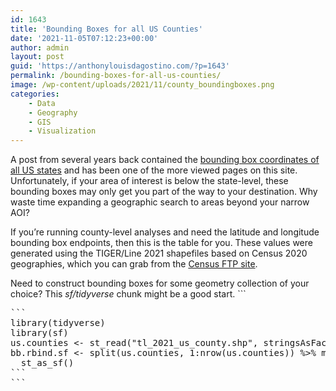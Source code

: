 ```yaml
---
id: 1643
title: 'Bounding Boxes for all US Counties'
date: '2021-11-05T07:12:23+00:00'
author: admin
layout: post
guid: 'https://anthonylouisdagostino.com/?p=1643'
permalink: /bounding-boxes-for-all-us-counties/
image: /wp-content/uploads/2021/11/county_boundingboxes.png
categories:
    - Data
    - Geography
    - GIS
    - Visualization
---
```


A post from several years back contained the [bounding box coordinates of all US states](https://anthonylouisdagostino.com/bounding-boxes-for-all-us-states/) and has been one of the more viewed pages on this site. Unfortunately, if your area of interest is below the state-level, these bounding boxes may only get you part of the way to your destination. Why waste time expanding a geographic search to areas beyond your narrow AOI?

If you’re running county-level analyses and need the latitude and longitude bounding box endpoints, then this is the table for you. These values were generated using the TIGER/Line 2021 shapefiles based on Census 2020 geographies, which you can grab from the [Census FTP site](https://www2.census.gov/geo/tiger/TIGER2021/).

Need to construct bounding boxes for some geometry collection of your choice? This *sf/tidyverse* chunk might be a good start. ```
<pre class="wp-block-code has-small-font-size">```
library(tidyverse)
library(sf)
us.counties <- st_read("tl_2021_us_county.shp", stringsAsFactors = FALSE)
bb.rbind.sf <- split(us.counties, 1:nrow(us.counties)) %>% map( ~ st_bbox(.x) %>% st_as_sfc() %>% as_tibble())  %>% do.call("rbind", . ) %>% 
  st_as_sf() 
```
```

<div class="is-layout-flow wp-block-group"><div class="wp-block-group__inner-container"></div></div><script src="https://gist.github.com/a8dx/7e550680f7ea6a68f20da00e21d7ce9b.js"></script>